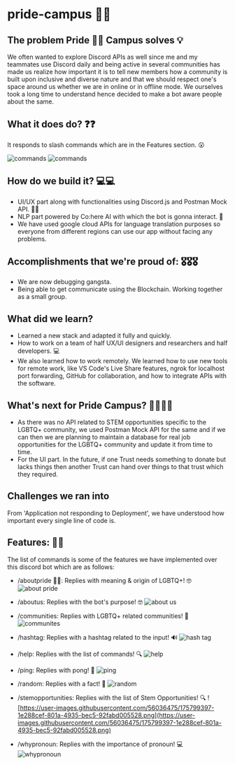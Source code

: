 # pride-campus 🏳️‍🌈

## The problem Pride 🏳️‍🌈 Campus solves 💡

We often wanted to explore Discord APIs as well since me and my teammates use Discord daily and being active in several communities has made us realize how important it is to tell new members how a community is built upon inclusive and diverse nature and that we should respect one's space around us whether we are in online or in offline mode. We ourselves took a long time to understand hence decided to make a bot aware people about the same.

## What it does do? ❓❓

It responds to slash commands which are in the Features section. 😮

![commands](https://user-images.githubusercontent.com/56036475/175798937-47f1d893-9e4b-4c48-848e-79bc42999fe2.png)
![commands](https://user-images.githubusercontent.com/56036475/175799090-c644d518-3c1c-4d67-9753-5612091c09af.png)

## How do we build it? 💻💻

- UI/UX part along with functionalities using Discord.js and Postman Mock API. 🤞🏻
- NLP part powered by Co:here AI with which the bot is gonna interact. 🤯
- We have used google cloud APIs for language translation purposes so everyone from different regions can use our app without facing any problems.

## Accomplishments that we're proud of: 🎖️🎖️🎖️

- We are now debugging gangsta.
- Being able to get communicate using the Blockchain. Working together as a small group.

## What did we learn?
- Learned a new stack and adapted it fully and quickly.
- How to work on a team of half UX/UI designers and researchers and half developers. 💻
- We also learned how to work remotely. We learned how to use new tools for remote work, like VS Code's Live Share features, ngrok for localhost port forwarding, GitHub for collaboration, and how to integrate APIs with the software.

## What's next for Pride Campus? 🏳️‍🌈🏳️‍🌈

- As there was no API related to STEM opportunities specific to the LGBTQ+ community, we used Postman Mock API for the same and if we can then we are planning to maintain a database for real job opportunities for the LGBTQ+ community and update it from time to time.
- For the UI part. In the future, if one Trust needs something to donate but lacks things then another Trust can hand over things to that trust which they required.

## Challenges we ran into

From 'Application not responding to Deployment', we have understood how important every single line of code is.
 
## Features: 🌟🌟

The list of commands is some of the features we have implemented over this discord bot which are as follows:

- /aboutpride 🏳️‍🌈: Replies with meaning & origin of LGBTQ+! 🤓
![about pride](https://user-images.githubusercontent.com/56036475/175799265-e55d93e6-1f70-4854-bd85-3532ddb87a38.png)

- /aboutus: Replies with the bot's purpose! 🤓
![about us](https://user-images.githubusercontent.com/56036475/175799272-77b61f01-0cbc-4b74-92c7-7e8cc4164dac.png)

- /communities: Replies with LGBTQ+ related communities! 🏡
![communites](https://user-images.githubusercontent.com/56036475/175799300-520880c7-be94-4194-a0ac-51be3efbec9b.png)

- /hashtag: Replies with a hashtag related to the input! 🔊
![hash tag](https://user-images.githubusercontent.com/56036475/175799305-c3b12d91-fbec-4464-b943-e53c069de2d3.png)

- /help: Replies with the list of commands! 🔍
![help](https://user-images.githubusercontent.com/56036475/175799318-8f3da60b-a683-4402-8252-13f71e087cf0.png)

- /ping: Replies with pong! 🏓
![ping](https://user-images.githubusercontent.com/56036475/175799353-188051df-5a88-4999-9e54-9ed3d7b65d56.png)

- /random: Replies with a fact! 📝
![random](https://user-images.githubusercontent.com/56036475/175799386-5698a497-db1d-4a39-b012-7fcbd2c4dca3.png)

- /stemopportunities: Replies with the list of Stem Opportunities! 🔍
![https://user-images.githubusercontent.com/56036475/175799397-1e288cef-801a-4935-bec5-92fabd005528.png](https://user-images.githubusercontent.com/56036475/175799397-1e288cef-801a-4935-bec5-92fabd005528.png)

- /whypronoun: Replies with the importance of pronoun! 💻
![whypronoun](https://user-images.githubusercontent.com/56036475/175799405-8346ace0-d321-405a-9651-faf456088f05.png)


